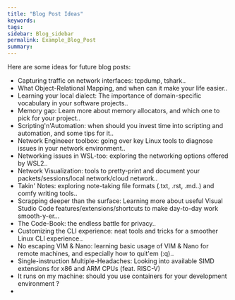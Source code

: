 ```yaml
---
title: "Blog Post Ideas"
keywords:
tags:
sidebar: Blog_sidebar
permalink: Example_Blog_Post
summary:
---
```


Here are some ideas for future blog posts:

* Capturing traffic on network interfaces: tcpdump, tshark..
* What Object-Relational Mapping, and when can it make your life easier..
* Learning your local dialect: The importance of domain-specific vocabulary in your software projects..
* Memory gap: Learn more about memory allocators, and which one to pick for your project..
* Scripting'n'Automation: when should you invest time into scripting and automation, and some tips for it..
* Network Engineeer toolbox: going over key Linux tools to diagnose issues in your network environment..
* Networking issues in WSL-too: exploring the networking options offered by WSL2..
* Network Visualization: tools to pretty-print and document your packets/sessions/local network/cloud network..
* Takin' Notes: exploring note-taking file formats (.txt, .rst, .md..) and comfy writing tools..
* Scrapping deeper than the surface: Learning more about useful Visual Studio Code features/extensions/shortcuts to make day-to-day work smooth-y-er...
* The Code-Book: the endless battle for privacy..
* Customizing the CLI experience: neat tools and tricks for a smoother Linux CLI experience..
* No escaping VIM & Nano: learning basic usage of VIM & Nano for remote machines, and especially how to quit'em (:q)..
* Single-instruction Multiple-Headaches: Looking into available SIMD extensions for x86 and ARM CPUs (feat. RISC-V)
* It runs on my machine: should you use containers for your development environment ?
*  
